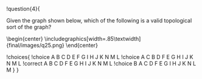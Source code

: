 !question{4}{

Given the graph shown below, which of the following is a valid topological sort of the graph?

\begin{center}
\includegraphics[width=.85\textwidth]{final/images/q25.png}
\end{center}

!choices{
 !choice A B C D E F G I H J K N M L
 !choice A C B D F E G H I J K N M L
 !correct A B C D F E G H I J K N M L
 !choice B A C D F E G I H J K N L M
}
}
